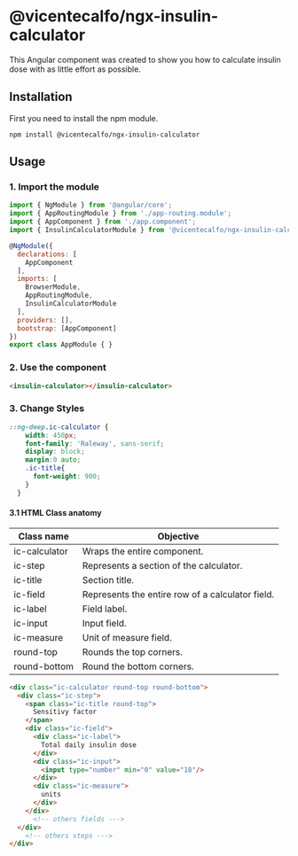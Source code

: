 # @vicentecalfo/ngx-insulin-calculator
This Angular component was created to show you how to calculate insulin dose with as little effort as possible.

## Installation
First you need to install the npm module.
```
npm install @vicentecalfo/ngx-insulin-calculator
```

## Usage
### 1. Import the module
```javascript
import { NgModule } from '@angular/core';
import { AppRoutingModule } from './app-routing.module';
import { AppComponent } from './app.component';
import { InsulinCalculatorModule } from '@vicentecalfo/ngx-insulin-calculator';

@NgModule({
  declarations: [
    AppComponent
  ],
  imports: [
    BrowserModule,
    AppRoutingModule,
    InsulinCalculatorModule
  ],
  providers: [],
  bootstrap: [AppComponent]
})
export class AppModule { }
```
### 2. Use the component
```html
<insulin-calculator></insulin-calculator>
```
### 3. Change Styles
```scss
::ng-deep.ic-calculator {
	width: 450px;
    font-family: 'Raleway', sans-serif;
    display: block;
    margin:0 auto;
    .ic-title{
      font-weight: 900;
    }
  }
```
#### 3.1 HTML Class anatomy
Class name | Objective 
---|---
ic-calculator |   Wraps the entire component.
ic-step | Represents a section of the calculator.
ic-title | Section title.
ic-field | Represents the entire row of a calculator field.
ic-label | Field label.
ic-input | Input field.
ic-measure | Unit of measure field.
round-top | Rounds the top corners.
round-bottom | Round the bottom corners.

```html
<div class="ic-calculator round-top round-bottom">
  <div class="ic-step">
    <span class="ic-title round-top">
      Sensitivy factor 
    </span>
    <div class="ic-field">
      <div class="ic-label">
        Total daily insulin dose 
      </div>
      <div class="ic-input">
        <input type="number" min="0" value="18"/>
      </div>
      <div class="ic-measure">
        units
      </div>
    </div>
      <!-- others fields --->
  </div>
    <!-- others steps --->
</div>
```

